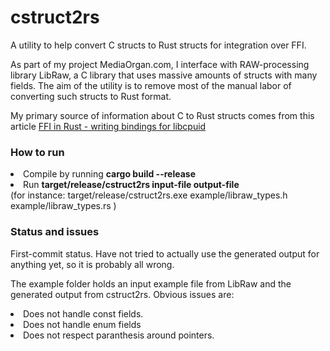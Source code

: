 # cstruct2rs
<p>A utility to help convert C structs to Rust structs for integration over FFI.</p>

<p>As part of my project MediaOrgan.com, I interface with RAW-processing library LibRaw, a C library that uses massive amounts of structs with many fields. The aim of the utility is to remove most of the manual labor of converting such structs to Rust format.</p>

<p>My primary source of information about C to Rust structs comes from this article
<a href="http://siciarz.net/ffi-rust-writing-bindings-libcpuid/"/>FFI in Rust - writing bindings for libcpuid</a>

### How to run
<li/>Compile by running <b>cargo build --release</b><br/>
<li/>Run <b>target/release/cstruct2rs input-file output-file</b><br/>
(for instance: target/release/cstruct2rs.exe example/libraw_types.h example/libraw_types.rs )

### Status and issues
<p>First-commit status. Have not tried to actually use the generated output for anything yet, so it is probably all wrong.</p>
<p>The example folder holds an input example file from LibRaw and the generated output from cstruct2rs. Obvious issues are:</p>
<li/>Does not handle const fields.
<li/>Does not handle enum fields
<li/>Does not respect paranthesis around pointers.
